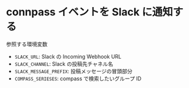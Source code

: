 # connpass イベントを Slack に通知する

参照する環境変数

  * ``SLACK_URL``: Slack の Incoming Webhook URL
  * ``SLACK_CHANNEL``: Slack の投稿先チャネル名
  * ``SLACK_MESSAGE_PREFIX``: 投稿メッセージの冒頭部分
  * ``COMPASS_SERIESES``: compass で検索したいグループ ID


